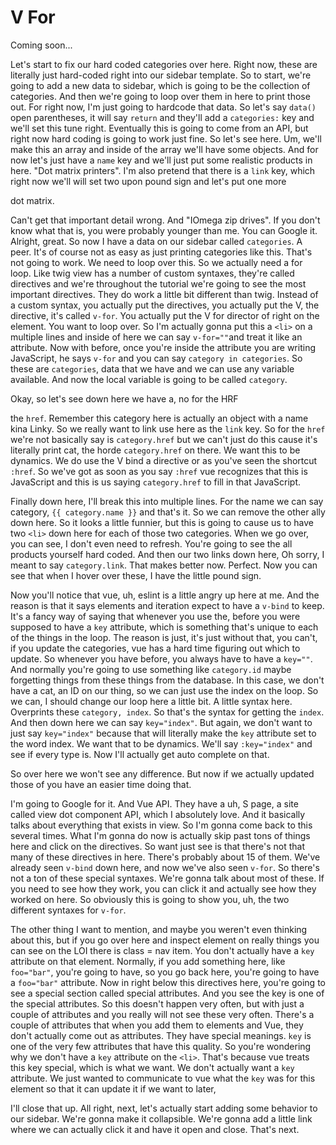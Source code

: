 # V For

Coming soon...

Let's start to fix our hard coded categories over here. Right now, these
are literally just hard-coded right into our sidebar template. So to start, we're
going to add a new data to sidebar, which is going to be the collection of
categories. And then we're going to loop over them in here to print those out. For
right now, I'm just going to hardcode that data. So let's say `data()` open parentheses,
it will say `return` and they'll add a `categories:` key and we'll set this tune right.
Eventually this is going to come from an API, but right now hard coding is going to
work just fine. So let's see here. Um, we'll make this an array and inside of the
array we'll have some objects. And for now let's just have a `name` key and we'll just
put some realistic products in here. "Dot matrix printers". I'm also pretend that there
is a `link` key, which right now we'll will set two upon pound sign and let's put one
more

dot matrix.

Can't get that important detail wrong. And "IOmega zip drives". If you don't know what
that is, you were probably younger than me. You can Google it. Alright, great. So now
I have a data on our sidebar called `categories`. A peer. It's of course not as easy as
just printing categories like this. That's not going to work. We need to loop over
this. So we actually need a for loop. Like twig view has a number of custom syntaxes,
they're called directives and we're throughout the tutorial we're going to see the
most important directives. They do work a little bit different than twig. Instead of
a custom syntax, you actually put the directives, you actually put the V, the
directive, it's called `v-for`. You actually put the V for director of right on
the element. You want to loop over. So I'm actually gonna put this a `<li>` on a
multiple lines and inside of here we can say `v-for=""`and treat it like an
attribute. Now with before, once you're inside the attribute you are writing
JavaScript, he says `v-for` and you can say `category in categories`. So these are
`categories`, data that we have and we can use any variable available. And now the
local variable is going to be called `category`.

Okay, so let's see down here we have a, no for the HRF

the `href`. Remember this category here is actually an object with a name kina Linky. So
we really want to link use here as the `link` key. So for the `href` we're not basically
say is `category.href` but we can't just do this cause it's literally print cat,
the horde `category.href` on there. We want this to be dynamics. We do use the V
bind a directive or as you've seen the shortcut `:href`. So we've got as soon as
you say `:href` vue recognizes that this is JavaScript and this is us saying
`category.href` to fill in that JavaScript.

Finally down here, I'll break this into multiple lines. For the name we can say
category, `{{ category.name }}` and that's it. So we can remove the other ally
down here. So it looks a little funnier, but this is going to cause us to have two
`<li>` down here for each of those two categories. When we go over, you can see, I
don't even need to refresh. You're going to see the all products yourself hard coded.
And then our two links down here, Oh sorry, I meant to say `category.link`. That
makes better now. Perfect. Now you can see that when I hover over these, I have the
little pound sign.

Now you'll notice that vue, uh, eslint is a little angry up here at me. And the
reason is that it says elements and iteration expect to have a `v-bind` to keep. It's a
fancy way of saying that whenever you use the, before you were supposed to have a `key`
attribute, which is something that's unique to each of the things in the loop. The
reason is just, it's just without that, you can't, if you update the categories, vue
has a hard time figuring out which to update. So whenever you have before, you always
have to have a `key=""`. And normally you're going to use something like `category.id` maybe
forgetting things from these things from the database. In this case, we don't have a
cat, an ID on our thing, so we can just use the index on the loop. So we can, I
should change our loop here a little bit. A little syntax here. Overprints these
`category, index`. So that's the syntax for getting the `index`. And then down
here we can say `key="index"`. But again, we don't want to just say `key="index"` because
that will literally make the `key` attribute set to the word index. We want that to be
dynamics. We'll say `:key="index"` and see if every type is. Now I'll actually get
auto complete on that.

So over here we won't see any difference. But now if we actually updated those of you
have an easier time doing that.

I'm going to Google for it. And Vue API. They have a uh, S page, a site called view
dot component API, which I absolutely love. And it basically talks about everything
that exists in view. So I'm gonna come back to this several times. What I'm gonna do
now is actually skip past tons of things here and click on the directives. So want
just see is that there's not that many of these directives in here. There's probably
about 15 of them. We've already seen `v-bind` down here, and now we've also seen 
`v-for`. So there's not a ton of these special syntaxes. We're gonna talk about most of
these. If you need to see how they work, you can click it and actually see how they
worked on here. So obviously this is going to show you, uh, the two different
syntaxes for `v-for`.

The other thing I want to mention, and maybe you weren't even thinking about this,
but if you go over here and inspect element on really things you can see on the LOI
there is class = nav item. You don't actually have a `key` attribute on that element.
Normally, if you add something here, like `foo="bar"`, you're going to have, so you go
back here, you're going to have a `foo="bar"` attribute. Now in right below this
directives here, you're going to see a special section called special attributes. And
you see the key is one of the special attributes. So this doesn't happen very often,
but with just a couple of attributes and you really will not see these very often.
There's a couple of attributes that when you add them to elements and Vue, they
don't actually come out as attributes. They have special meanings. `key` is one of the
very few attributes that have this quality. So you're wondering why we don't have a
`key` attribute on the `<li>`. That's because vue treats this key special, which is what
we want. We don't actually want a `key` attribute. We just wanted to communicate to
vue what the `key` was for this element so that it can update it if we want to later,

I'll close that up. All right, next, let's actually start adding some behavior to our
sidebar. We're gonna make it collapsible. We're gonna add a little link where we can
actually click it and have it open and close. That's next.

